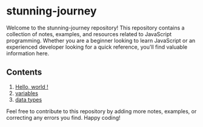 # stunning-journey

Welcome to the stunning-journey repository! This repository contains a collection of notes, examples, and resources related to JavaScript programming. Whether you are a beginner looking to learn JavaScript or an experienced developer looking for a quick reference, you'll find valuable information here.

## Contents

1. [Hello, world !](https://github.com/macklark/stunning-journey/blob/master/hello-world.js)
2. [variables](https://github.com/macklark/stunning-journey/blob/master/variables.js)
3. [data types](https://github.com/macklark/stunning-journey/blob/master/data-types.js)

Feel free to contribute to this repository by adding more notes, examples, or correcting any errors you find. Happy coding!